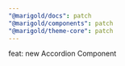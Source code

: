 ```yaml
---
"@marigold/docs": patch
"@marigold/components": patch
"@marigold/theme-core": patch
---
```


feat: new Accordion Component
